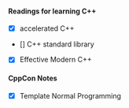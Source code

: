 
#### Readings for learning C++

- [x] accelerated C++  
- [] C++ standard library  
- [x] Effective Modern C++  


#### CppCon Notes 

- [x] Template Normal Programming 
